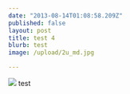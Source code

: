 ```yaml
---
date: "2013-08-14T01:08:58.209Z"
published: false
layout: post
title: test 4
blurb: test
image: /upload/2u_md.jpg

---
```


![](/upload/2v_md.jpg) test
